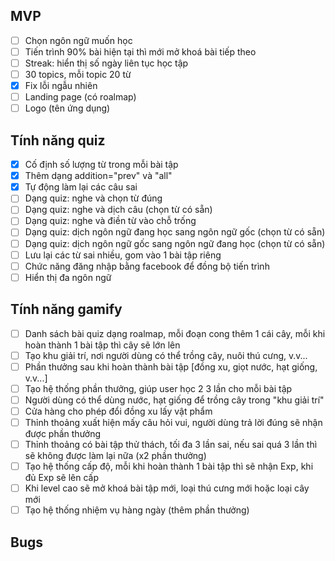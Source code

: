 ##  MVP

- [ ] Chọn ngôn ngữ muốn học
- [ ] Tiến trình 90% bài hiện tại thì mới mở khoá bài tiếp theo
- [ ] Streak: hiển thị số ngày liên tục học tập
- [ ] 30 topics, mỗi topic 20 từ
- [x] Fix lỗi ngẫu nhiên
- [ ] Landing page (có roalmap)
- [ ] Logo (tên ứng dụng)

## Tính năng quiz

- [x] Cố định số lượng từ trong mỗi bài tập
- [x] Thêm dạng addition="prev" và "all"
- [x] Tự động làm lại các câu sai
- [ ] Dạng quiz: nghe và chọn từ đúng
- [ ] Dạng quiz: nghe và dịch câu (chọn từ có sẵn)
- [ ] Dạng quiz: nghe và điền từ vào chỗ trống
- [ ] Dạng quiz: dịch ngôn ngữ đang học sang ngôn ngữ gốc (chọn từ có sẵn)
- [ ] Dạng quiz: dịch ngôn ngữ gốc sang ngôn ngữ đang học (chọn từ có sẵn)
- [ ] Lưu lại các từ sai nhiều, gom vào 1 bài tập riêng
- [ ] Chức năng đăng nhập bằng facebook để đồng bộ tiến trình
- [ ] Hiển thị đa ngôn ngữ

## Tính năng gamify

- [ ] Danh sách bài quiz dạng roalmap, mỗi đoạn cong thêm 1 cái cây, mỗi khi hoàn thành 1 bài tập thì cây sẽ lớn lên
- [ ] Tạo khu giải trí, nơi người dùng có thể trồng cây, nuôi thú cưng, v.v...
- [ ] Phần thưởng sau khi hoàn thành bài tập [đồng xu, giọt nước, hạt giống, v.v...]
- [ ] Tạo hệ thống phần thưởng, giúp user học 2 3 lần cho mỗi bài tập
- [ ] Người dùng có thể dùng nước, hạt giống để trồng cây trong "khu giải trí"
- [ ] Cửa hàng cho phép đổi đồng xu lấy vật phẩm
- [ ] Thỉnh thoảng xuất hiện mấy câu hỏi vui, người dùng trả lời đúng sẽ nhận được phần thưởng
- [ ] Thỉnh thoảng có bài tập thử thách, tối đa 3 lần sai, nếu sai quá 3 lần thì sẽ không được làm lại nữa (x2 phần thưởng)
- [ ] Tạo hệ thống cấp độ, mỗi khi hoàn thành 1 bài tập thì sẽ nhận Exp, khi đủ Exp sẽ lên cấp
- [ ] Khi level cao sẽ mở khoá bài tập mới, loại thú cưng mới hoặc loại cây mới
- [ ] Tạo hệ thống nhiệm vụ hàng ngày (thêm phần thưởng)

## Bugs
